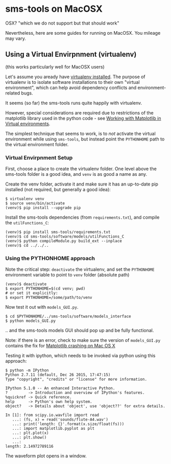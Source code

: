 # sms-tools on MacOSX

OSX? "which we do not support but that should work"

Nevertheless, here are some guides for running on MacOSX. You mileage may vary.


## Using a Virtual Envirpnment (virtualenv)

(this works particularly well for MacOSX users)

Let's assume you aready have [virtualenv installed](https://virtualenv.pypa.io/en/stable/installation/). The purpose of virtualenv is to isolate software installations to their own "virtual environment",  which can help avoid dependency conflicts and environment-related bugs.

It seems (so far) the sms-tools runs quite happily with virtualenv.

However, special considerations are required due to restrictions of the matplotlib library used in the python code - see [Working with Matplotlib in Virtual environments](http://matplotlib.org/faq/virtualenv_faq.html).

The simplest technique that seems to work, is to *not* activate the virtual environment while using `sms-tools`, but instead point the `PYTHONHOME` path to the virtual environment folder.


###  Virtual Envirpnment Setup

First, choose a place to create the virtualenv folder.  One level above the sms-tools folder is a good idea, and `venv` is as good a name as any.

Create the venv folder, activate it and make sure it has an up-to-date pip installed (not required, but generally a good idea):

```
$ virtualenv venv
$ source venv/bin/activate
(venv)$ pip install --upgrade pip
```

Install the sms-tools dependencies (from `requirements.txt`), and compile the `utilFunctions_C`:

```
(venv)$ pip install sms-tools/requirements.txt
(venv)$ cd sms-tools/software/models/utilFunctions_C
(venv)$ python compileModule.py build_ext --inplace
(venv)$ cd ../../..
```


### Using the PYTHONHOME approach

Note the critical step: `deactivate` the virtualenv, and set the `PYTHONHOME` environment variable to point to `venv` folder (absolute path)

```
(venv)$ deactivate
$ export PYTHONHOME=$(cd venv; pwd)
# or set it explicitly:
$ export PYTHONHOME=/some/path/to/venv
```

Now test it out with `models_GUI.py`.

```
$ cd $PYTHONHOME/../sms-tools/software/models_interface
$ python models_GUI.py
```
.. and the sms-tools models GUI should pop up and be fully functional.

Note: if there is an error, check to make sure the version of `models_GUI.py` contains the fix for [Matplotlib crashing on Mac OS X](https://github.com/MTG/sms-tools/issues/36)

Testing it with ipython, which needs to be invoked via python using this approach:

```
$ python -m IPython
Python 2.7.11 (default, Dec 26 2015, 17:47:15)
Type "copyright", "credits" or "license" for more information.

IPython 5.1.0 -- An enhanced Interactive Python.
?         -> Introduction and overview of IPython's features.
%quickref -> Quick reference.
help      -> Python's own help system.
object?   -> Details about 'object', use 'object??' for extra details.

In [1]: from scipy.io.wavfile import read
   ...: (fs, x) = read('sounds/flute-A4.wav')
   ...: print('length: {}'.format(x.size/float(fs)))
   ...: import matplotlib.pyplot as plt
   ...: plt.plot(x)
   ...: plt.show()
   ...:
length: 2.14972789116
```

The waveform plot opens in a window.
